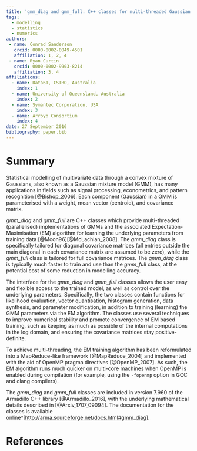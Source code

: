 ```yaml
---
title: 'gmm_diag and gmm_full: C++ classes for multi-threaded Gaussian mixture models and Expectation-Maximisation'
tags:
  - modelling
  - statistics
  - numerics
authors:
 - name: Conrad Sanderson
   orcid: 0000-0002-0049-4501
   affiliation: 1, 2, 4
 - name: Ryan Curtin
   orcid: 0000-0002-9903-8214
   affiliation: 3, 4
affiliations:
  - name: Data61, CSIRO, Australia
    index: 1
  - name: University of Queensland, Australia
    index: 2
  - name: Symantec Corporation, USA
    index: 3
  - name: Arroyo Consortium
    index: 4
date: 27 September 2016
bibliography: paper.bib
---
```


# Summary

Statistical modelling of multivariate data through a convex mixture of Gaussians,
also known as a Gaussian mixture model (GMM),
has many applications in fields such as signal processing, econometrics, and pattern recognition [@Bishop_2006].
Each component (Gaussian) in a GMM is parameterised with a weight, mean vector (centroid), and covariance matrix.

*gmm_diag* and *gmm_full* are C++ classes which provide multi-threaded (parallelised) implementations of GMMs
and the associated Expectation-Maximisation (EM) algorithm for learning the underlying parameters from training data [@Moon96][@McLachlan_2008].
The *gmm_diag* class is specifically tailored for diagonal covariance matrices
(all entries outside the main diagonal in each covariance matrix are assumed to be zero),
while the *gmm_full* class is tailored for full covariance matrices.
The *gmm_diag* class is typically much faster to train and use than the *gmm_full* class,
at the potential cost of some reduction in modelling accuracy.

The interface for the *gmm_diag* and *gmm_full* classes
allows the user easy and flexible access to the trained model,
as well as control over the underlying parameters.
Specifically, the two classes contain functions for likelihood evaluation,
vector quantisation, histogram generation, data synthesis, and parameter modification,
in addition to training (learning) the GMM parameters via the EM algorithm.
The classes use several techniques to improve numerical stability
and promote convergence of EM based training,
such as keeping as much as possible of the internal computations in the log domain,
and ensuring the covariance matrices stay positive-definite.

To achieve multi-threading, the EM training algorithm has been reformulated into a MapReduce-like framework [@MapReduce_2004]
and implemented with the aid of OpenMP pragma directives [@OpenMP_2007].
As such, the EM algorithm runs much quicker on multi-core machines when OpenMP is enabled during compilation
(for example, using the ```-fopenmp``` option in GCC and clang compilers).

The *gmm_diag* and *gmm_full* classes are included in version 7.960 of the Armadillo C++ library [@Armadillo_2016],
with the underlying mathematical details described in [@Arxiv_1707_09094].
The documentation for the classes is available online^[http://arma.sourceforge.net/docs.html#gmm_diag].

# References
